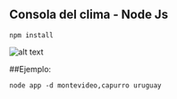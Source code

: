 ## Consola del clima - Node Js


```npm install```

![alt text](https://raw.githubusercontent.com/machester4/consolaDelClima/master/demo/demo.png)

##Ejemplo: 

```node app -d montevideo,capurro uruguay```